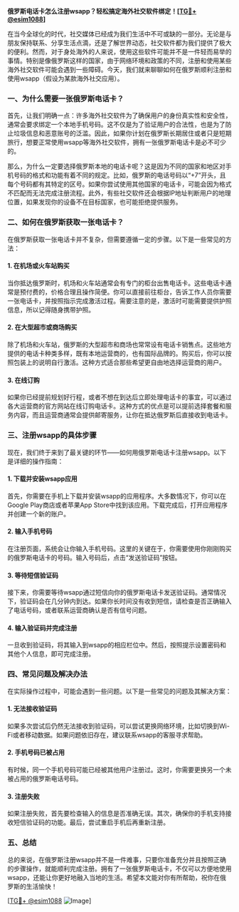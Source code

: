 **俄罗斯电话卡怎么注册wsapp？轻松搞定海外社交软件绑定！[[TG💪+ @esim1088](https://t.me/s/esim1088)]**

在当今全球化的时代，社交媒体已经成为我们生活中不可或缺的一部分。无论是与朋友保持联系、分享生活点滴，还是了解世界动态，社交软件都为我们提供了极大的便利。然而，对于身处海外的人来说，使用这些软件可能并不是一件轻而易举的事情。特别是像俄罗斯这样的国家，由于网络环境和政策的不同，注册和使用某些海外社交软件可能会遇到一些障碍。今天，我们就来聊聊如何在俄罗斯顺利注册和使用wsapp（假设为某款海外社交应用）。

### 一、为什么需要一张俄罗斯电话卡？

首先，让我们明确一点：许多海外社交软件为了确保用户的身份真实性和安全性，通常会要求绑定一个本地手机号码。这不仅是为了验证用户的合法性，也是为了防止垃圾信息和恶意账号的泛滥。因此，如果你计划在俄罗斯长期居住或者只是短期旅行，想要正常使用wsapp等海外社交软件，拥有一张俄罗斯电话卡是必不可少的。

那么，为什么一定要选择俄罗斯本地的电话卡呢？这是因为不同的国家和地区对手机号码的格式和功能有着不同的规定。比如，俄罗斯的电话号码以“+7”开头，且每个号码都有其特定的区号。如果你尝试使用其他国家的电话卡，可能会因为格式不匹配而无法完成注册流程。此外，有些社交软件还会根据IP地址判断用户的地理位置，如果发现你的设备不在目标国家，也可能拒绝提供服务。

### 二、如何在俄罗斯获取一张电话卡？

在俄罗斯获取一张电话卡并不复杂，但需要遵循一定的步骤。以下是一些常见的方法：

#### 1. 在机场或火车站购买

当你抵达俄罗斯时，机场和火车站通常会有专门的柜台出售电话卡。这些电话卡通常是预付费的，价格合理且操作简便。你可以直接前往柜台，告诉工作人员你需要一张电话卡，并按照指示完成激活过程。需要注意的是，激活时可能需要提供护照信息，所以记得随身携带护照。

#### 2. 在大型超市或商场购买

除了机场和火车站，俄罗斯的大型超市和商场也常常设有电话卡销售点。这些地方提供的电话卡种类多样，既有本地运营商的，也有国际品牌的。购买后，你可以按照包装上的说明自行激活。这种方式适合那些希望更自由地选择运营商的用户。

#### 3. 在线订购

如果你已经提前规划好行程，或者不想在到达后立即处理电话卡的事宜，可以通过各大运营商的官方网站在线订购电话卡。这种方式的优点是可以提前选择套餐和服务内容，而且运营商通常会提供邮寄服务，让你在抵达俄罗斯后直接收到电话卡。

### 三、注册wsapp的具体步骤

现在，我们终于来到了最关键的环节——如何用俄罗斯电话卡注册wsapp。以下是详细的操作指南：

#### 1. 下载并安装wsapp应用

首先，你需要在手机上下载并安装wsapp的应用程序。大多数情况下，你可以在Google Play商店或者苹果App Store中找到该应用。下载完成后，打开应用程序并创建一个新的账户。

#### 2. 输入手机号码

在注册页面，系统会让你输入手机号码。这里的关键在于，你需要使用你刚刚购买的俄罗斯电话卡的号码。输入号码后，点击“发送验证码”按钮。

#### 3. 等待短信验证码

接下来，你需要等待wsapp通过短信向你的俄罗斯电话卡发送验证码。通常情况下，验证码会在几分钟内到达。如果你长时间没有收到短信，请检查是否正确输入了电话号码，或者联系运营商确认是否有信号问题。

#### 4. 输入验证码并完成注册

一旦收到验证码，将其输入到wsapp的相应栏位中。然后，按照提示设置密码和其他个人信息，即可完成注册。

### 四、常见问题及解决办法

在实际操作过程中，可能会遇到一些问题。以下是一些常见的问题及其解决方案：

#### 1. 无法接收验证码

如果多次尝试后仍然无法接收到验证码，可以尝试更换网络环境，比如切换到Wi-Fi或者移动数据。如果问题依旧存在，建议联系wsapp的客服寻求帮助。

#### 2. 手机号码已被占用

有时候，同一个手机号码可能已经被其他用户注册过。这时，你需要更换另一个未被占用的俄罗斯电话号码。

#### 3. 注册失败

如果注册失败，首先要检查输入的信息是否准确无误。其次，确保你的手机支持接收短信验证码的功能。最后，尝试重启手机后再重新注册。

### 五、总结

总的来说，在俄罗斯注册wsapp并不是一件难事，只要你准备充分并且按照正确的步骤操作，就能顺利完成注册。拥有了一张俄罗斯电话卡，不仅可以方便地使用wsapp，还能让你更好地融入当地的生活。希望本文能对你有所帮助，祝你在俄罗斯的生活愉快！

[[TG💪+ @esim1088](https://t.me/s/esim1088) ![Image](https://i.postimg.cc/4NQfJmqS/Snipaste-2025-05-13-00-14-12.png)]